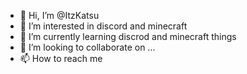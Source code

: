 - 👋 Hi, I’m @ItzKatsu
- 👀 I’m interested in discord and minecraft
- 🌱 I’m currently learning discrod and minecraft things
- 💞️ I’m looking to collaborate on ...
- 📫 How to reach me 

<!---
ItzKatsu/ItzKatsu is a ✨ special ✨ repository because its `README.md` (this file) appears on your GitHub profile.
You can click the Preview link to take a look at your changes.
--->
